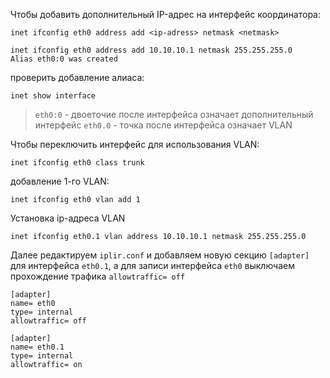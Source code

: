 Чтобы добавить дополнительный IP-адрес на интерфейс координатора:

```shell
inet ifconfig eth0 address add <ip-adress> netmask <netmask>
```

```shell
inet ifconfig eth0 address add 10.10.10.1 netmask 255.255.255.0
Alias eth0:0 was created
```

проверить добавление алиаса:

```shell
inet show interface
```

> `eth0:0` - двоеточие после интерфейса означает дополнительный интерфейс
> `eth0.0` - точка после интерфейса означает VLAN

Чтобы переключить интерфейс для использования VLAN:

```shell
inet ifconfig eth0 class trunk
```

добавление 1-го VLAN:

```shell
inet ifconfig eth0 vlan add 1
```

Установка ip-адреса VLAN

```shell
inet ifconfig eth0.1 vlan address 10.10.10.1 netmask 255.255.255.0
```

Далее редактируем `iplir.conf` и добавляем новую секцию `[adapter]` для интерфейса  `eth0.1`, а для записи интерфейса `eth0` выключаем прохождение трафика `allowtraffic= off`

```shell
[adapter]
name= eth0
type= internal
allowtraffic= off

[adapter]
name= eth0.1
type= internal
allowtraffic= on
```





